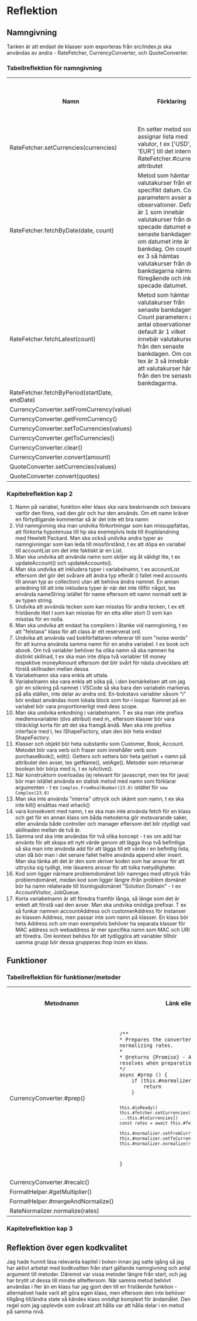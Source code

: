 # Reflektion  

## Namngivning 

Tanken är att endast de klasser som exporteras från src/index.js ska användas av andra - RateFetcher, CurrencyConverter, och QuoteConverter.

### Tabellreflektion för namngivning

<table>
<tr><th>Namn</th><th>Förklaring</th><th>Reflektion och regler från Clean Code</th></tr>

<tr>
<td>RateFetcher.setCurrencies(currencies)</td>
<td>En setter metod som assignar lista med valutor, t ex ['USD', 'EUR'] till det interna RateFetcher.#currencies attributet</td>
<td></td>
</tr>

<tr>
<td>RateFetcher.fetchByDate(date, count)</td>
<td>Metod som hämtar valutakurser från ett specifikt datum. Count parametern avser antal observationer. Default är 1 som innebär valutakurser från det specade datumet eller senaste bankdagen före om datumet inte är en bankdag. Om count är t ex 3 så hämtas valutakurser från de 3 bankdagarna närmast föregående och inkl det specade datumet.</td>
<td></td>
</tr>

<tr>
<td>RateFetcher.fetchLatest(count)</td>
<td>
Metod som hämtar valutakurser från senaste bankdagen. Count parametern avser antal observationer, default är 1 vilket innebär valutakurser från den senaste bankdagen. Om count tex är 3 så innebär det att valutakurser hämtas från den tre senaste bankdagarma.
</td>
<td></td>
</tr>

<tr><td>RateFetcher.fetchByPeriod(startDate, endDate)</td><td></td><td></td></tr>
<tr><td>CurrencyConverter.setFromCurrency(value)</td><td></td><td></td></tr>
<tr><td>CurrencyConverter.getFromCurrency()</td><td></td><td></td></tr>
<tr><td>CurrencyConverter.setToCurrencies(values)</td><td></td><td></td></tr>
<tr><td>CurrencyConverter.getToCurrencies()</td><td></td><td></td></tr>
<tr><td>CurrencyConverter.clear()</td><td></td><td></td></tr>
<tr><td>CurrencyConverter.convert(amount)</td><td></td><td></td></tr>
<tr><td>QuoteConverter.setCurrencies(values)</td><td></td><td></td></tr>
<tr><td>QuoteConverter.convert(quotes)</td><td></td><td></td></tr>
</table>

### Kapitelreflektion kap 2

1. Namn på variabel, funktion eller klass ska vara beskrivande och besvara varför den finns, vad den gör och hur den används. Om ett namn kräver en förtydligande kommentar så är det inte ett bra namn
2. Vid namngivning ska man undvika förkortningar som kan missuppfattas, att förkorta hypotenusa till hp ska exemeplvis leda till ihopblandning med Hewlett Packard. Man ska också undvika andra typer av namngivningar som kan leda till missförstånd, t ex att döpa en variabel till accountList om det inte faktiskt är en List.
3. Man ska undvika att använda namn som skiljer sig åt väldigt lite, t ex updateAccount() och updateAccounts().
4. Man ska undvika att inkludera typer i variabelnamn, t ex 
accountList  eftersom det gör det svårare att ändra typ efteråt (i fallet med accounts till annan typ av collection) utan att behöva ändra namnet. En annan anledning till att inte inkludera typer är när det inte tillför något, tex använda nameString istället för name eftersom ett namn normalt sett är av typen string.
5. Undvika att avvända tecken som kan misstas för andra tecken, t ex ett fristående litet l som kan misstas för en etta eller stort O som kan misstas för en nolla.
6. Man ska undvika att endast ha compilern i åtanke vid namngivning, t ex att "felstava" klass för att class är ett reserverat ord.
7. Undvika att använda vad bokförfattaren refererar till som "noise words" för att kunna använda samma namn för en andra variabel. t ex book och abook. Om två variabler behöver ha olika namn så ska namnen ha distinkt skillnad, t ex ska man inte döpa två variabler till money respektive moneyAmount eftersom det blir svårt för nästa utvecklare att förstå skillnaden mellan dessa.
8. Variabelnamn ska vara enkla att uttala.
9. Variabelnamn ska vara enkla att söka på, i den bemärkelsen att om jag gör en sökning på namnet i VSCode så ska bara den variabeln markeras på alla ställen, inte delar av andra ord. En-bokstavs variabler såsom "i" bör endast användas inom lokala block som for-i loopar. Namnet på en variabel bör vara proportionerligt med dess scope.
10. Man ska undvika enkodning i variabelnamn. T ex ska man inte prefixa medlemsvariabler (dvs attribut) med m_ eftersom klasser bör vara tillräckligt korta för att det ska framgå ändå. Man ska inte prefixa interface med I, tex IShapeFactory, utan den bör heta endast ShapeFactory. 
11. Klasser och objekt bör heta substantiv som Customer, Book, Account. Metodet bör vara verb och fraser som innehåller verb som purchaseBook(), edit(). Getters och setters bör heta get/set + namn på attributet den avser, tex getName(), setAge(). Metoder som returnerar boolean bör börja med is, t ex isActive().
12. När konstruktorn overloadas (ej relevant för javascript, men tex för java) bör man istället använda en statisk metod med namn som förklarar argumenten - t ex ```Complex.FromRealNumber(23.0)```
istället för ```new Complex(23.0)```
13. Man ska inte använda "interna" uttryck och skämt som namn, t ex ska inte kill() ersättas med whack()
14. vara konsekvent med namn, t ex ska man inte använda fetch för en klass och get för en annan klass om båda metoderna gör motsvarande saker, eller använda både controller och manager eftersom det blir otydligt vad skillnaden mellan de två är.
15. Samma ord ska inte användas för två olika koncept - t ex om add har använts för att skapa ett nytt värde genom att lägga ihop två befintliga så ska man inte använda add för att lägga till ett värde i en befintlig lista, utan då bör man i det senare fallet hellre använda append eller insert. Man ska tänka att det är den som skriver koden som har ansvar för att uttrycka sig tydligt, inte läsarens ansvar för att tolka tvetydligheter.
16. Kod som ligger närmare problemdomänet bör namnges med uttryck från problemdomänet, medan kod som ligger längre ifrån problem domänet bör ha namn relaterade till lösningsdomänet "Solution Domain" - t ex AccountVisitor, JobQueue.
17. Korta variabelnamn är att föredra framför långa, så länge som det är enkelt att förstå vad den avser. Man ska undvika onödiga prefixar. T ex så funkar namnen accountAddress och customerAddress för instanser av klassen Address, men passar inte som namn på klasser. En klass bör heta Address och om man exempelvis behöver ha separata klasser för  MAC address och webaddress är mer specifika namn som MAC och URI att föredra. Om kontext behövs för att tydliggöra att variabler tillhör samma grupp bör dessa grupperas ihop inom en klass.
 



## Funktioner

### Tabellreflektion för funktioner/metoder

<table>
<tr><th>Metodnamn</th><th>Länk eller kod</th><th>Antal rader (ej ws)</th><th>Reflektion</th></tr>

<tr>
<td>CurrencyConverter.#prep()</td>
<td><pre><code>
/**
* Prepares the converter by fetching and normalizing rates.
*
* @returns {Promise<void>} - A promise that resolves when preparation is complete.
*/
async #prep () {
    if (this.#normalizer.hasCachedRates()) {
        return
    }

    this.#isReady()
    this.#fetcher.setCurrencies([this.#fromCurrency, ...this.#toCurrencies])
    const rates = await this.#fetcher.fetchLatest()

    this.#normalizer.setFromCurrency(this.#fromCurrency)
    this.#normalizer.setToCurrencies(this.#toCurrencies)
    this.#normalizer.normalize(rates)
}
</code></pre></td>
<td>11</td>
<td></td>
</tr>

<tr>
<td>CurrencyConverter.#recalc()</td>
<td></td>
<td></td>
<td></td>
</tr>

<tr>
<td>FormatHelper.#getMultiplier()</td>
<td></td>
<td></td>
<td></td>
</tr>

<tr>
<td>FormatHelper.#mergeAndNormalize()</td>
<td></td>
<td></td>
<td></td>
</tr>

<tr>
<td>RateNormalizer.normalize(rates)</td>
<td></td>
<td></td>
<td></td>
</tr>

</table>

### Kapitelreflektion kap 3

## Reflektion över egen kodkvalitet  

Jag hade hunnit läsa relevanta kapitel i boken innan jag satte igång så jag har aktivt arbetat med kodkvaliten från start gällande namngivning och antal argument till metoder. Däremot var vissa metoder längre från start, och jag har brytit ut dessa till mindre allteftersom. När samma metod behövt användas i fler än en klass har jag gjort den till en fristående funktion - alternativet hade varit att göra egen klass, men eftersom den inte behöver tillgång till/ändra state så kändes klass onödigt komplext för ändamålet. Den regel som jag upplevde som svårast att hålla var att hålla delar i en metod på samma nivå. 


